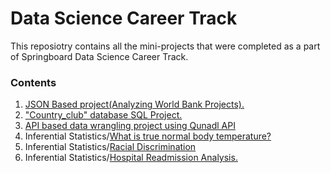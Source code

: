 # Data Science Career Track
This reposiotry contains all the mini-projects that were completed as a part of Springboard Data Science Career Track.

### Contents
1. [JSON Based project(Analyzing World Bank Projects).](https://github.com/rtb2/Springboard/blob/master/sliderule_dsi_json_exercise.ipynb)
2. ["Country_club" database SQL Project.](https://github.com/rtb2/Springboard/blob/master/sqi_mini_project.sql)
3. [API based data wrangling project using Qunadl API](https://github.com/rtb2/Springboard/blob/master/api_data_wrangling_mini_project.ipynb)
4. Inferential Statistics/[What is true normal body temperature?](https://github.com/rtb2/Springboard/blob/master/Inferential%20Statistics/sliderule_dsi_inferential_statistics_exercise_1.ipynb)
5. Inferential Statistics/[Racial Discrimination](https://github.com/rtb2/Springboard/blob/master/Inferential%20Statistics/sliderule_dsi_inferential_statistics_exercise_2.ipynb)
6. Inferential Statistics/[Hospital Readmission Analysis.](https://github.com/rtb2/Springboard/blob/master/Inferential%20Statistics/exercise_3.ipynb)

